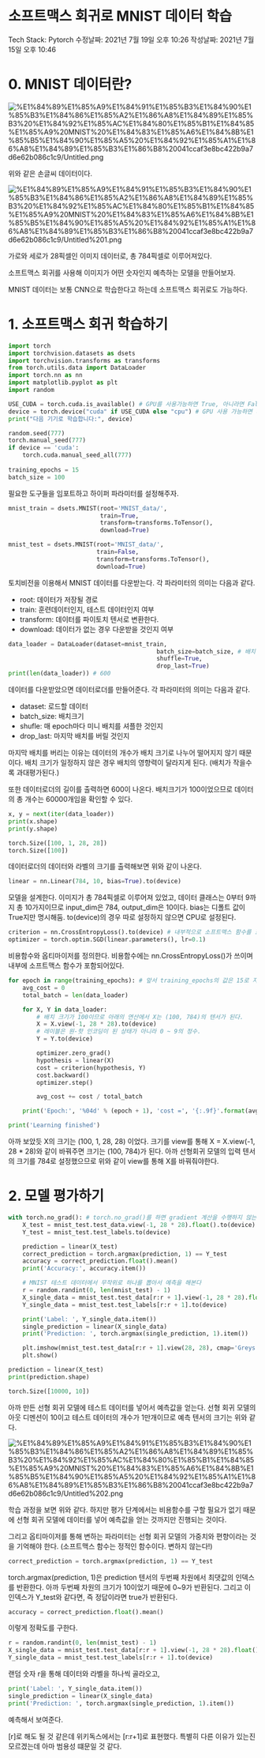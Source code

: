 # 소프트맥스 회귀로 MNIST 데이터 학습

Tech Stack: Pytorch
수정날짜: 2021년 7월 19일 오후 10:26
작성날짜: 2021년 7월 15일 오후 10:46

# 0. MNIST 데이터란?

![%E1%84%89%E1%85%A9%E1%84%91%E1%85%B3%E1%84%90%E1%85%B3%E1%84%86%E1%85%A2%E1%86%A8%E1%84%89%E1%85%B3%20%E1%84%92%E1%85%AC%E1%84%80%E1%85%B1%E1%84%85%E1%85%A9%20MNIST%20%E1%84%83%E1%85%A6%E1%84%8B%E1%85%B5%E1%84%90%E1%85%A5%20%E1%84%92%E1%85%A1%E1%86%A8%E1%84%89%E1%85%B3%E1%86%B8%20041ccaf3e8bc422b9a7d6e62b086c1c9/Untitled.png](https://github.com/Aegis-2021/KUCIS-TIL/blob/lwamuhaji/TIL/%ED%97%88%EC%A4%80%EC%84%9C/images/%EC%86%8C%ED%94%84%ED%8A%B8%EB%A7%A5%EC%8A%A4%20%ED%9A%8C%EA%B7%80%EB%A1%9C%20MNIST%20%EB%8D%B0%EC%9D%B4%ED%84%B0%20%ED%95%99%EC%8A%B5%20041ccaf3e8bc422b9a7d6e62b086c1c9/Untitled.png?raw=true)

위와 같은 손글씨 데이터이다.

![%E1%84%89%E1%85%A9%E1%84%91%E1%85%B3%E1%84%90%E1%85%B3%E1%84%86%E1%85%A2%E1%86%A8%E1%84%89%E1%85%B3%20%E1%84%92%E1%85%AC%E1%84%80%E1%85%B1%E1%84%85%E1%85%A9%20MNIST%20%E1%84%83%E1%85%A6%E1%84%8B%E1%85%B5%E1%84%90%E1%85%A5%20%E1%84%92%E1%85%A1%E1%86%A8%E1%84%89%E1%85%B3%E1%86%B8%20041ccaf3e8bc422b9a7d6e62b086c1c9/Untitled%201.png](https://github.com/Aegis-2021/KUCIS-TIL/blob/lwamuhaji/TIL/%ED%97%88%EC%A4%80%EC%84%9C/images/%EC%86%8C%ED%94%84%ED%8A%B8%EB%A7%A5%EC%8A%A4%20%ED%9A%8C%EA%B7%80%EB%A1%9C%20MNIST%20%EB%8D%B0%EC%9D%B4%ED%84%B0%20%ED%95%99%EC%8A%B5%20041ccaf3e8bc422b9a7d6e62b086c1c9/Untitled%201.png?raw=true)

가로와 세로가 28픽셀인 이미지 데이터로, 총 784픽셀로 이루어져있다.

소프트맥스 회귀를 사용해 이미지가 어떤 숫자인지 예측하는 모델을 만들어보자.

MNIST 데이터는 보통 CNN으로 학습한다고 하는데 소프트맥스 회귀로도 가능하다.

# 1. 소프트맥스 회귀 학습하기

```python
import torch
import torchvision.datasets as dsets
import torchvision.transforms as transforms
from torch.utils.data import DataLoader
import torch.nn as nn
import matplotlib.pyplot as plt
import random

USE_CUDA = torch.cuda.is_available() # GPU를 사용가능하면 True, 아니라면 False를 리턴
device = torch.device("cuda" if USE_CUDA else "cpu") # GPU 사용 가능하면 사용하고 아니면 CPU 사용
print("다음 기기로 학습합니다:", device)

random.seed(777)
torch.manual_seed(777)
if device == 'cuda':
    torch.cuda.manual_seed_all(777)
    
training_epochs = 15
batch_size = 100
```

필요한 도구들을 임포트하고 하이퍼 파라미터를 설정해주자.

```python
mnist_train = dsets.MNIST(root='MNIST_data/',
                          train=True,
                          transform=transforms.ToTensor(),
                          download=True)

mnist_test = dsets.MNIST(root='MNIST_data/',
                         train=False,
                         transform=transforms.ToTensor(),
                         download=True)
```

토치비전을 이용해서 MNIST 데이터를 다운받는다. 각 파라미터의 의미는 다음과 같다.

- root: 데이터가 저장될 경로
- train: 훈련데이터인지, 테스트 데이터인지 여부
- transform: 데이터를 파이토치 텐서로 변환한다.
- download: 데이터가 없는 경우 다운받을 것인지 여부

```python
data_loader = DataLoader(dataset=mnist_train,
                                          batch_size=batch_size, # 배치 크기는 100
                                          shuffle=True,
                                          drop_last=True)
print(len(data_loader)) # 600
```

데이터를 다운받았으면 데이터로더를 만들어준다. 각 파라미터의 의미는 다음과 같다.

- dataset: 로드할 데이터
- batch_size: 배치크기
- shufle: 매 epoch마다 미니 배치를 셔플한 것인지
- drop_last: 마지막 배치를 버릴 것인지

마지막 배치를 버리는 이유는 데이터의 개수가 배치 크기로 나누어 떨어지지 않기 때문이다. 배치 크기가 일정하지 않은 경우 배치의 영향력이 달라지게 된다. (배치가 작을수록 과대평가된다.)

또한 데이터로더의 길이를 출력하면 600이 나온다. 배치크기가 100이었으므로 데이터의 총 개수는 60000개임을 확인할 수 있다.

```python
x, y = next(iter(data_loader))
print(x.shape)
print(y.shape)
```

```python
torch.Size([100, 1, 28, 28])
torch.Size([100])
```

데이터로더의 데이터와 라벨의 크기를 출력해보면 위와 같이 나온다.

```python
linear = nn.Linear(784, 10, bias=True).to(device)
```

모델을 설계한다. 이미지가 총 784픽셀로 이루어져 있었고, 데이터 클래스는 0부터 9까지 총 10가지이므로 input_dim은 784, output_dim은 10이다. bias는 디폴트 값이 True지만 명시해둠. to(device)의 경우 따로 설정하지 않으면 CPU로 설정된다.

```python
criterion = nn.CrossEntropyLoss().to(device) # 내부적으로 소프트맥스 함수를 포함하고 있음.
optimizer = torch.optim.SGD(linear.parameters(), lr=0.1)
```

비용함수와 옵티마이저를 정의한다. 비용함수에는 nn.CrossEntropyLoss()가 쓰이며 내부에 소프트맥스 함수가 포함되어있다.

```python
for epoch in range(training_epochs): # 앞서 training_epochs의 값은 15로 지정함.
    avg_cost = 0
    total_batch = len(data_loader)

    for X, Y in data_loader:
        # 배치 크기가 100이므로 아래의 연산에서 X는 (100, 784)의 텐서가 된다.
        X = X.view(-1, 28 * 28).to(device)
        # 레이블은 원-핫 인코딩이 된 상태가 아니라 0 ~ 9의 정수.
        Y = Y.to(device)

        optimizer.zero_grad()
        hypothesis = linear(X)
        cost = criterion(hypothesis, Y)
        cost.backward()
        optimizer.step()

        avg_cost += cost / total_batch

    print('Epoch:', '%04d' % (epoch + 1), 'cost =', '{:.9f}'.format(avg_cost))

print('Learning finished')
```

아까 보았듯 X의 크기는 (100, 1, 28, 28) 이었다. 크기를 view를 통해 X = X.view(-1, 28 * 28)와 같이 바꿔주면 크기는 (100, 784)가 된다. 아까 선형회귀 모델의 입력 텐서의 크기를 784로 설정했으므로 위와 같이 view를 통해 X를 바꿔줘야한다.

# 2. 모델 평가하기

```python
with torch.no_grad(): # torch.no_grad()를 하면 gradient 계산을 수행하지 않는다.
    X_test = mnist_test.test_data.view(-1, 28 * 28).float().to(device)
    Y_test = mnist_test.test_labels.to(device)

    prediction = linear(X_test)
    correct_prediction = torch.argmax(prediction, 1) == Y_test
    accuracy = correct_prediction.float().mean()
    print('Accuracy:', accuracy.item())

    # MNIST 테스트 데이터에서 무작위로 하나를 뽑아서 예측을 해본다
    r = random.randint(0, len(mnist_test) - 1)
    X_single_data = mnist_test.test_data[r:r + 1].view(-1, 28 * 28).float().to(device)
    Y_single_data = mnist_test.test_labels[r:r + 1].to(device)

    print('Label: ', Y_single_data.item())
    single_prediction = linear(X_single_data)
    print('Prediction: ', torch.argmax(single_prediction, 1).item())

    plt.imshow(mnist_test.test_data[r:r + 1].view(28, 28), cmap='Greys', interpolation='nearest')
    plt.show()
```

```python
prediction = linear(X_test)
print(prediction.shape)
```

```python
torch.Size([10000, 10])
```

아까 만든 선형 회귀 모델에 테스트 데이터를 넣어서 예측값을 얻는다. 선형 회귀 모델의 아웃 디멘션이 10이고 테스트 데이터의 개수가 1만개이므로 예측 텐서의 크기는 위와 같다.

![%E1%84%89%E1%85%A9%E1%84%91%E1%85%B3%E1%84%90%E1%85%B3%E1%84%86%E1%85%A2%E1%86%A8%E1%84%89%E1%85%B3%20%E1%84%92%E1%85%AC%E1%84%80%E1%85%B1%E1%84%85%E1%85%A9%20MNIST%20%E1%84%83%E1%85%A6%E1%84%8B%E1%85%B5%E1%84%90%E1%85%A5%20%E1%84%92%E1%85%A1%E1%86%A8%E1%84%89%E1%85%B3%E1%86%B8%20041ccaf3e8bc422b9a7d6e62b086c1c9/Untitled%202.png](https://github.com/Aegis-2021/KUCIS-TIL/blob/lwamuhaji/TIL/%ED%97%88%EC%A4%80%EC%84%9C/images/%EC%86%8C%ED%94%84%ED%8A%B8%EB%A7%A5%EC%8A%A4%20%ED%9A%8C%EA%B7%80%EB%A1%9C%20MNIST%20%EB%8D%B0%EC%9D%B4%ED%84%B0%20%ED%95%99%EC%8A%B5%20041ccaf3e8bc422b9a7d6e62b086c1c9/Untitled%202.png?raw=true)

학습 과정을 보면 위와 같다. 하지만 평가 단계에서는 비용함수를 구할 필요가 없기 때문에 선형 회귀 모델에 데이터를 넣어 예측값을 얻는 것까지만 진행되는 것이다.

그리고 옵티마이저를 통해 변하는 파라미터는 선형 회귀 모델의 가중치와 편향이라는 것을 기억해야 한다. (소프트맥스 함수는 정적인 함수이다. 변하지 않는다!)

```python
correct_prediction = torch.argmax(prediction, 1) == Y_test
```

torch.argmax(prediction, 1)은 prediction 텐서의 두번째 차원에서 최댓값의 인덱스를 반환한다. 아까 두번째 차원의 크기가 10이었기 때문에 0~9가 반환된다. 그리고 이 인덱스가 Y_test와 같다면, 즉 정답이라면 true가 반환된다.

```python
accuracy = correct_prediction.float().mean()
```

이렇게 정확도를 구한다.

```python
r = random.randint(0, len(mnist_test) - 1)
X_single_data = mnist_test.test_data[r:r + 1].view(-1, 28 * 28).float().to(device)
Y_single_data = mnist_test.test_labels[r:r + 1].to(device)
```

랜덤 숫자 r을 통해 데이터와 라벨을 하나씩 골라오고, 

```python
print('Label: ', Y_single_data.item())
single_prediction = linear(X_single_data)
print('Prediction: ', torch.argmax(single_prediction, 1).item())
```

예측해서 보여준다.

[r]로 해도 될 것 같은데 위키독스에서는 [r:r+1]로 표현했다. 특별히 다른 이유가 있는진 모르겠는데 아마 범용성 떄문일 것 같다.
